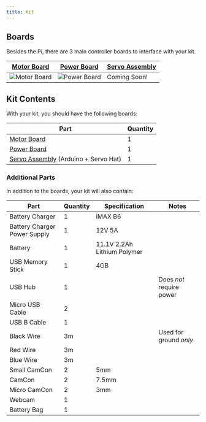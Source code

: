```yaml
---
title: Kit
---
```


## Boards
Besides the Pi, there are 3 main controller boards to interface with your kit.

| [Motor Board](motor-board) | [Power Board](power-board) | [Servo Assembly](servo-assembly) |
|---|---|---|
| ![Motor Board](/img/kit/mcv4b.png) | ![Power Board](/img/kit/pbv4.png) | Coming Soon! |

## Kit Contents
With your kit, you should have the following boards:

| Part                                                     | Quantity |
|----------------------------------------------------------|----------|
| [Motor Board](motor-board)                               | 1        |
| [Power Board](power-board)                               | 1        |
| [Servo Assembly](servo-assembly) (Arduino + Servo Hat)   | 1        |



### Additional Parts
In addition to the boards, your kit will also contain:

| Part                         | Quantity | Specification               | Notes                    |
|------------------------------|----------|-----------------------------|--------------------------|
| Battery Charger              | 1        | iMAX B6                     |                          |
| Battery Charger Power Supply | 1        | 12V 5A                      |                          |
| Battery                      | 1        | 11.1V 2.2Ah Lithium Polymer |                          |
| USB Memory Stick             | 1        | 4GB                         |                          |
| USB Hub                      | 1        |                             | Does _not_ require power |
| Micro USB Cable              | 2        |                             |                          |
| USB B Cable                  | 1        |                             |                          |
| Black Wire                   | 3m       |                             | Used for ground *only*   |
| Red Wire                     | 3m       |                             |                          |
| Blue Wire                    | 3m       |                             |                          |
| Small CamCon                 | 2        | 5mm                         |                          |
| CamCon                       | 2        | 7.5mm                       |                          |
| Micro CamCon                 | 2        | 3mm                         |                          |
| Webcam                       | 1        |                             |                          |
| Battery Bag                  | 1        |                             |                          |
